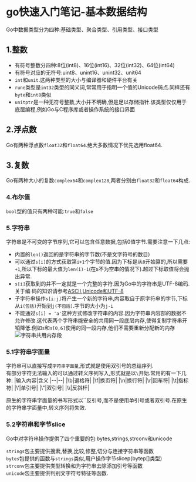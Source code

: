 # go快速入门笔记-基本数据结构

Go中数据类型分为四种:基础类型、聚合类型、引用类型、接口类型

## 1.整数

- 有符号整数分四种:8位(int8)、16位(int16)、32位(int32)、64位(int64)
- 有符号对应的无符号:uint8、unint16、unint32、unit64
- ```int```和```unit```.这两种类型的大小与编译器和硬件平台有关
- ```rune```类型是```int32```类型的同义词,常常用于指明一个值的Unicode码点.同样还有```byte```和```int8```类似
- ```unitptr```是一种无符号整数,大小并不明确,但是足以存储指针.该类型仅仅用于底层编程,例如Go与C程序库或者操作系统的接口界面

## 2.浮点数

Go有两种浮点数```float32```和```float64```.绝大多数情况下优先选用float64.

## 3.复数

Go有两种大小的复数```complex64```和```complex128```,两者分别由```float32```和```float64```构成.

### 4.布尔值

```bool```型的值只有两种可能:```true```和```false```

### 5.字符串

字符串是不可变的字节序列,它可以包含任意数据,包括0值字节.需要注意一下几点:

- 内置的```len()```返回的是字符串的字节数(不是文字符号的数目)
- 可以通过```s[i]```的方式获取第```i+1```个字节的值.因为下标是从```0```开始算的,所以需要```+1```,所以下标的最大值为```len(i)-1```(在s不为空串的情况下).越过下标取值将会抛出异常.
- ```s[i]```获取到的并不一定就是一个完整的字符.因为Go中的字符串是UTF-8编码.关于编
码的知识请参考[ASCII,Unicode和UTF-8]('https://www.jianshu.com/p/a4f7954b90f6')
- 子字符串操作```s[i:j]```将产生一个新的字符串,内容取自于原字符串的字节,下标从```i(包括)```开始到```j(不包括)```.字节的大小为```j-i```
- 不能通过```s[i] = 'a'```这种方式修改字符串的内容.因为字符串内容部的数据不允许修改.这代表两个字符串能安全的共用同一段底层内存,使得复制字符串开销降低.例如```s```和```s[0,6]```使用的同一段内存,他们不需要重新分配新的内存
![字符串共用内存段](https://i.loli.net/2020/01/17/fiSG7uhdbm3yLB1.png)

### 5.1字符串字面量

字符串可以直接写成```字符串字面量```,形式就是使用双引号的总结序列.  
有部分字符无法输入的可以通过转义序列写入,形式就是以```\```开始.常用的有一下几种:
|输入内容|含义
|--|--|
|\b|退格符|
|\f|换页符|
|\n|换行符|
|\r|回车符|
|\t|指标符|
|\\'|单引号|
|\\"|双引号|
|\\\\|反斜杆|

原生的字符串字面量的书写形式以``反引号,而不是使用单引号或者双引号.在原生的字符串字面量中,转义序列将失效.

### 5.2字符串和字节slice

Go中对字符串操作提供了四个重要的包:bytes,strings,strconv和unicode  

```strings```包主要提供搜索,替换,比较,修整,切分与连接字符串等函数  
```bytes```包提供的函数与```strings```类似,用户操作字节slicep(bytep[]类型)  
```strconv```包主要提供类型转换和为字符串去除添加引号等函数  
```unicode```包主要提供判别文字符号特征等函数.
